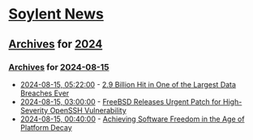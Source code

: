# [Soylent News](../../../README.md)

## [Archives](../../index.md) for [2024](../index.md)

### [Archives](../../index.md) for [2024-08-15](index.md)

* [2024-08-15, 05:22:00](https://soylentnews.org/article.pl?sid=24/08/13/1654241&from=rss) - [2.9 Billion Hit in One of the Largest Data Breaches Ever](https://soylentnews.org/article.pl?sid=24/08/13/1654241&from=rss)
* [2024-08-15, 03:00:00](https://soylentnews.org/article.pl?sid=24/08/15/0133204&from=rss) - [FreeBSD Releases Urgent Patch for High-Severity OpenSSH Vulnerability](https://soylentnews.org/article.pl?sid=24/08/15/0133204&from=rss)
* [2024-08-15, 00:40:00](https://soylentnews.org/article.pl?sid=24/08/13/1636247&from=rss) - [Achieving Software Freedom in the Age of Platform Decay](https://soylentnews.org/article.pl?sid=24/08/13/1636247&from=rss)
